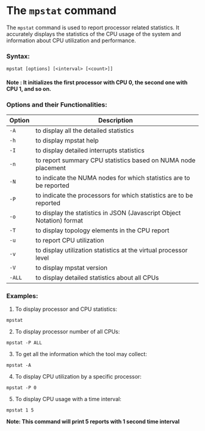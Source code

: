 # The `mpstat` command

The `mpstat` command is used to report processor related statistics. It accurately displays the statistics of the CPU usage of the system and information about CPU utilization and performance.

### Syntax:

```
mpstat [options] [<interval> [<count>]]

```

#### Note : It initializes the first processor with CPU 0, the second one with CPU 1, and so on.

### Options and their Functionalities:

|**Option**   |**Description**                                                       |
|-------------|----------------------------------------------------------------------|
|`-A`         |to display all the detailed statistics                                |
|`-h`         |to display mpstat help                                                |
|`-I`         |to display detailed interrupts statistics                             |
|`-n`         |to report summary CPU statistics based on NUMA node placement         |
|`-N`         |to indicate the NUMA nodes for which statistics are to be reported    |
|`-P`         |to indicate the processors for which statistics are to be reported    |
|`-o`         |to display the statistics in JSON (Javascript Object Notation) format |
|`-T`         |to display topology elements in the CPU report                        |
|`-u`         |to report CPU utilization                                             |
|`-v`         |to display utilization statistics at the virtual processor level      |
|`-V`         |to display mpstat version                                             |
|`-ALL`       |to display detailed statistics about all CPUs                         |


### Examples:

1. To display processor and CPU statistics:
```
mpstat
```

2. To display processor number of all CPUs:
```
mpstat -P ALL
```

3. To get all the information which the tool may collect: 
```
mpstat -A
```

4. To display CPU utilization by a specific processor: 
```
mpstat -P 0
```

5. To display CPU usage with a time interval:
``` 
mpstat 1 5
```
**Note: This command will print 5 reports with 1 second time interval**
